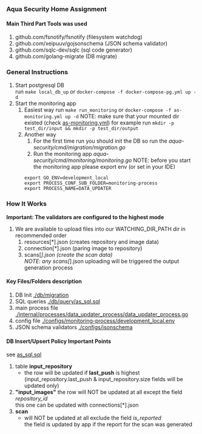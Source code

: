 ### Aqua Security Home Assignment

#### Main Third Part Tools was used
1. github.com/fsnotify/fsnotify  (filesystem watchdog)
2. github.com/xeipuuv/gojsonschema (JSON schema validator)
3. github.com/sqlc-dev/sqlc  (sql code generator)
4. github.com/golang-migrate (DB migrate)

### General Instructions
1. Start postgresql DB  
   run `make local_db_up` or `docker-compose -f docker-compose-pg.yml up -d`
2. Start the monitoring app
   1. Easiest way
   run `make run_monitoring` or `docker-compose -f as-monitoring.yml up -d`
   NOTE: make sure that your mounted dir existed (check [as-monitoring.yml](as-monitoring.yml))
   for example run `mkdir -p test_dir/input && mkdir -p test_dir/output`
   2. Another way
      1. For the first time run you should init the DB
      so run the _aqua-security/cmd/migration/migration.go_
      2. Run the monitoring app _aqua-security/cmd/monitoring/monitoring.go_
      NOTE: before you start the monitoring app please export env (or set in your IDE)
      ```
      export GO_ENV=development_local
      export PROCESS_CONF_SUB_FOLDER=monitoring-process
      export PROCESS_NAME=DATA_UPDATER
      ```

### How It Works
**Important: The validators are configured to the highest mode**   

1. We are available to upload files into our WATCHING_DIR_PATH dir in recommended order
   1. resources[*].json (creates repository and image data)
   2. connection[*].json (paring image to repository)
   3. scans[*].json (create the scan data)  
   NOTE: any scans[*].json uploading will be triggered the output generation process

#### Key Files/Folders description
1. DB Init [./db/migration](db/migration)
2. SQL queries [./db/query/as_sql.sql](db/query/as_sql.sql)
3. main process file [./internal/processes/data_updater_process/data_updater_process.go](internal/processes/data_updater_process/data_updater_process.go)
4. config file [./configs/monitoring-process/development_local.env](configs/monitoring-process/development_local.env)
5. JSON schema validators [./configs/jsonschema](configs/jsonschema)

#### DB Insert/Upsert Policy Important Points
see [as_sql.sql](db/query/as_sql.sql)
1. table **input_repository**
   - the row will be updated if **last_push** is highest 
     (input_repository.last_push & input_repository.size fields will be updated only)
2. **"input_images"** the row will NOT be updated at all except the field _repository_id_  
   this one can be updated with connections[*].json
3. **scan** 
   - will NOT be updated at all exclude the field _is_reported_  
   the field is updated by app if the report for the scan was generated
